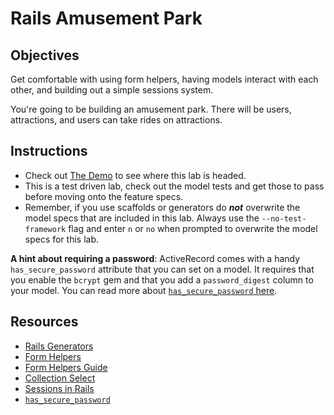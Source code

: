 # Rails Amusement Park

## Objectives

Get comfortable with using form helpers, having models interact with each other, and building out a simple sessions system.

You're going to be building an amusement park. There will be users, attractions, and users can take rides on attractions.

## Instructions

- Check out [The Demo](https://flatiron-amusement-park.herokuapp.com/) to see where this lab is headed.
- This is a test driven lab, check out the model tests and get those to pass before moving onto the feature specs.
- Remember, if you use scaffolds or generators do **_not_** overwrite the model specs that are included in this lab. Always use the `--no-test-framework` flag and enter `n` or `no` when prompted to overwrite the model specs for this lab.

**A hint about requiring a password**: ActiveRecord comes with a handy `has_secure_password` attribute that you can set on a model. It requires that you enable the `bcrypt` gem and that you add a `password_digest` column to your model. You can read more about [`has_secure_password` here](http://api.rubyonrails.org/classes/ActiveModel/SecurePassword/ClassMethods.html).

## Resources

- [Rails Generators](http://guides.rubyonrails.org/generators.html)
- [Form Helpers](http://api.rubyonrails.org/classes/ActionView/Helpers/FormHelper.html)
- [Form Helpers Guide](http://guides.rubyonrails.org/form_helpers.html)
- [Collection Select](http://stackoverflow.com/questions/8907867/can-someone-explain-collection-select-to-me-in-clear-simple-terms)
- [Sessions in Rails](http://guides.rubyonrails.org/security.html#sessions)
- [`has_secure_password`](http://api.rubyonrails.org/classes/ActiveModel/SecurePassword/ClassMethods.html)
